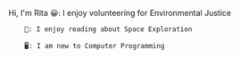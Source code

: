 Hi, I'm Rita 
😀: I enjoy volunteering for Environmental Justice

		🚀: I enjoy reading about Space Exploration

		🖥️: I am new to Computer Programming
